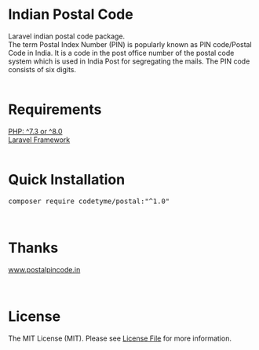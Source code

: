 # Indian Postal Code
Laravel indian postal code package.<br />
The term Postal Index Number (PIN) is popularly known as PIN code/Postal Code in India. It is a code in the post office number of the postal code system which is used in India Post for segregating the mails. The PIN code consists of six digits.
<br /><br />

# Requirements

<a href="https://www.php.net" target="_blank" rel="noreferrer">PHP:  ^7.3 or ^8.0</a><br />
<a href="https://laravel.com/" target="_blank" rel="noreferrer">Laravel Framework</a>
<br /><br />

# Quick Installation

<pre>composer require codetyme/postal:<span class="pl-s"><span class="pl-pds">"</span>^1.0<span class="pl-pds">"</span></span></pre>

<br />

# Thanks
<a href="http://www.postalpincode.in/" target="_blank" rel="noreferrer">www.postalpincode.in</a>

<br />

# License
The MIT License (MIT). Please see <a href="https://github.com/codetyme/postal/blob/master/LICENSE.md" rel="noreferrer">License File</a> for more information.
